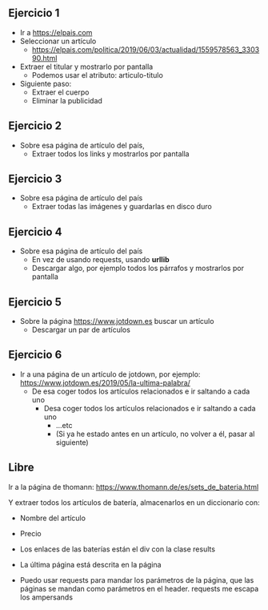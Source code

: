 

## Ejercicio 1

- Ir a https://elpais.com
- Seleccionar un artículo
  - https://elpais.com/politica/2019/06/03/actualidad/1559578563_330390.html
- Extraer el titular y mostrarlo por pantalla
  - Podemos usar el atributo: articulo-titulo
- Siguiente paso:
  - Extraer el cuerpo
  - Eliminar la publicidad



## Ejercicio 2

- Sobre esa página de artículo del país,
  - Extraer todos los links y mostrarlos por pantalla



## Ejercicio 3

- Sobre esa página de artículo del país
  - Extraer todas las imágenes y guardarlas en disco duro



## Ejercicio 4

- Sobre esa página de artículo del país
  - En vez de usando requests, usando **urllib**
  - Descargar algo, por ejemplo todos los párrafos y mostrarlos por pantalla



## Ejercicio 5

- Sobre la página https://www.jotdown.es buscar un artículo
  - Descargar un par de artículos



## Ejercicio 6

- Ir a una página de un artículo de jotdown, por ejemplo: https://www.jotdown.es/2019/05/la-ultima-palabra/
  - De esa coger todos los artículos relacionados e ir saltando a cada uno
    - Desa coger todos los artículos relacionados e ir saltando a cada uno
      - ...etc
      - (Si ya he estado antes en un artículo, no volver a él, pasar al siguiente)



## Libre

Ir a la página de thomann: https://www.thomann.de/es/sets_de_bateria.html

Y extraer todos los artículos de batería, almacenarlos en un diccionario con:

- Nombre del artículo
- Precio

- Los enlaces de las baterías están el div con la clase results
- La última página está descrita en la página
- Puedo usar requests para mandar los parámetros de la página, que las páginas se mandan como parámetros en el header. requests me escapa los ampersands